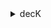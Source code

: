 <details class="mb-2" markdown="1">
  <summary class="rounded mb-0.5 bg-gray-200 p-2">decK</summary>
  decK is a CLI tool for managing Kong Gateway declaratively with state files.
  To complete this tutorial you will first need to:
  * Install [decK](/deck/)
  * Create a `kong.yaml` file within your working directory. 

  decK enables a simpler configuration and troubleshooting process allowing you to focus on the tutorial and not the tools.
</details>
